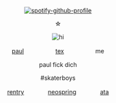   <div align="center">
  
[![spotify-github-profile](https://spotify-github-profile.kittinanx.com/api/view?uid=31kskepfn2b7m6iayvllhcnnzmwu&cover_image=true&theme=novatorem&show_offline=true&background_color=ffffff&interchange=true&bar_color=8f8f8f&bar_color_cover=true)](https://spotify-github-profile.kittinanx.com/api/view?uid=31kskepfn2b7m6iayvllhcnnzmwu&redirect=true)

☆

![hi](https://files.catbox.moe/xx0m8a.png)

[paul](https://github.com/schmyt)　　　　　 [tex](https://github.com/eternalaeon)　　　　　 me

paul fick dich

#skaterboys

[rentry](https://rentry.co/snakelias)　　　　[neospring](https://neospring.org/@dratio)　　　　[ata](https://snakelias.atabook.org)
